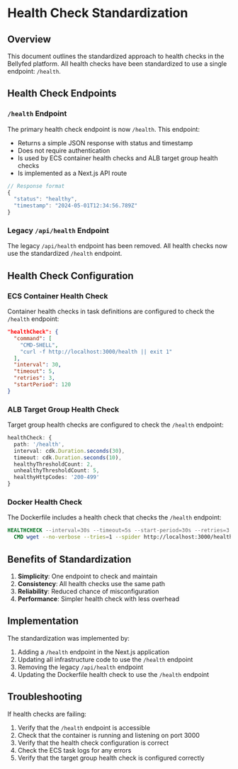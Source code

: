 # Health Check Standardization

## Overview

This document outlines the standardized approach to health checks in the Bellyfed platform. All health checks have been standardized to use a single endpoint: `/health`.

## Health Check Endpoints

### `/health` Endpoint

The primary health check endpoint is now `/health`. This endpoint:

- Returns a simple JSON response with status and timestamp
- Does not require authentication
- Is used by ECS container health checks and ALB target group health checks
- Is implemented as a Next.js API route

```typescript
// Response format
{
  "status": "healthy",
  "timestamp": "2024-05-01T12:34:56.789Z"
}
```

### Legacy `/api/health` Endpoint

The legacy `/api/health` endpoint has been removed. All health checks now use the standardized `/health` endpoint.

## Health Check Configuration

### ECS Container Health Check

Container health checks in task definitions are configured to check the `/health` endpoint:

```json
"healthCheck": {
  "command": [
    "CMD-SHELL",
    "curl -f http://localhost:3000/health || exit 1"
  ],
  "interval": 30,
  "timeout": 5,
  "retries": 3,
  "startPeriod": 120
}
```

### ALB Target Group Health Check

Target group health checks are configured to check the `/health` endpoint:

```typescript
healthCheck: {
  path: '/health',
  interval: cdk.Duration.seconds(30),
  timeout: cdk.Duration.seconds(10),
  healthyThresholdCount: 2,
  unhealthyThresholdCount: 5,
  healthyHttpCodes: '200-499'
}
```

### Docker Health Check

The Dockerfile includes a health check that checks the `/health` endpoint:

```dockerfile
HEALTHCHECK --interval=30s --timeout=5s --start-period=30s --retries=3 \
  CMD wget --no-verbose --tries=1 --spider http://localhost:3000/health || exit 1
```

## Benefits of Standardization

1. **Simplicity**: One endpoint to check and maintain
2. **Consistency**: All health checks use the same path
3. **Reliability**: Reduced chance of misconfiguration
4. **Performance**: Simpler health check with less overhead

## Implementation

The standardization was implemented by:

1. Adding a `/health` endpoint in the Next.js application
2. Updating all infrastructure code to use the `/health` endpoint
3. Removing the legacy `/api/health` endpoint
4. Updating the Dockerfile health check to use the `/health` endpoint

## Troubleshooting

If health checks are failing:

1. Verify that the `/health` endpoint is accessible
2. Check that the container is running and listening on port 3000
3. Verify that the health check configuration is correct
4. Check the ECS task logs for any errors
5. Verify that the target group health check is configured correctly
